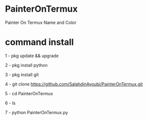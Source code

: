 # PainterOnTermux
Painter On Termux Name and Color

# command install

1 - pkg update && upgrade

2 - pkg install python

3 - pkg install git

4 - git clone https://github.com/SalahdinAyoubi/PainterOnTermux.git

5 - cd PainterOnTermux

6 - ls

7 - python PainterOnTermux.py


